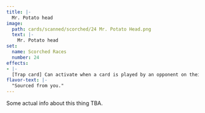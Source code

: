 ```yaml
---
title: |-
  Mr. Potato head
image: 
  path: cards/scanned/scorched/24 Mr. Potato Head.png
  text: |-
    Mr. Potato head
set:
  name: Scorched Races
  number: 24
effects: 
- |-
  [Trap card] Can activate when a card is played by an opponent on their own side (persistent cards only). Move the card to your side.
flavor-text: |-
  "Sourced from you."
---
```

Some actual info about this thing TBA.
